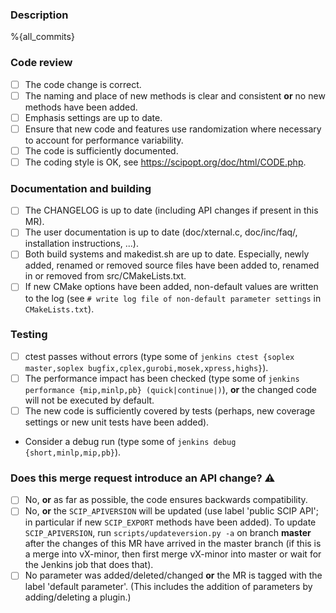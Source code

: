 ### Description

%{all_commits}

### Code review

* [ ] The code change is correct.
* [ ] The naming and place of new methods is clear and consistent **or** no new methods have been added.
* [ ] Emphasis settings are up to date.
* [ ] Ensure that new code and features use randomization where necessary to account for performance variability.
* [ ] The code is sufficiently documented.
* [ ] The coding style is OK, see https://scipopt.org/doc/html/CODE.php.

### Documentation and building

* [ ] The CHANGELOG is up to date (including API changes if present in this MR).
* [ ] The user documentation is up to date (doc/xternal.c, doc/inc/faq/, installation instructions, ...).
* [ ] Both build systems and makedist.sh are up to date. Especially, newly added, renamed or removed source files have been added to, renamed in or removed from src/CMakeLists.txt.
* [ ] If new CMake options have been added, non-default values are written to the log (see `# write log file of non-default parameter settings` in `CMakeLists.txt`).

### Testing

* [ ] ctest passes without errors (type some of `jenkins ctest {soplex master,soplex bugfix,cplex,gurobi,mosek,xpress,highs}`).
* [ ] The performance impact has been checked (type some of `jenkins performance {mip,minlp,pb} (quick|continue|)`), **or** the changed code will not be executed by default.
* [ ] The new code is sufficiently covered by tests (perhaps, new coverage settings or new unit tests have been added).
* Consider a debug run (type some of `jenkins debug {short,minlp,mip,pb}`).

### Does this merge request introduce an API change? :warning:

* [ ] No, **or** as far as possible, the code ensures backwards compatibility.
* [ ] No, **or** the `SCIP_APIVERSION` will be updated (use label 'public SCIP API'; in particular if new `SCIP_EXPORT` methods have been added).
  To update `SCIP_APIVERSION`, run `scripts/updateversion.py -a` on branch **master** after the changes of this MR have arrived in the master branch (if this is a merge into vX-minor, then first merge vX-minor into master or wait for the Jenkins job that does that).
* [ ] No parameter was added/deleted/changed **or** the MR is tagged with the label 'default parameter'. (This includes the addition of parameters by adding/deleting a plugin.)
